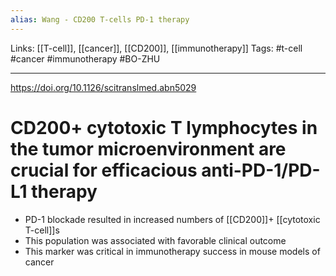 ```yaml
---
alias: Wang - CD200 T-cells PD-1 therapy
---
```


Links: [[T-cell]], [[cancer]], [[CD200]], [[immunotherapy]]
Tags: #t-cell #cancer #immunotherapy #BO-ZHU 

---

https://doi.org/10.1126/scitranslmed.abn5029

# CD200+ cytotoxic T lymphocytes in the tumor microenvironment are crucial for efficacious anti-PD-1/PD-L1 therapy

- PD-1 blockade resulted in increased numbers of [[CD200]]+ [[cytotoxic T-cell]]s
- This population was associated with favorable clinical outcome
- This marker was critical in immunotherapy success in mouse models of cancer

